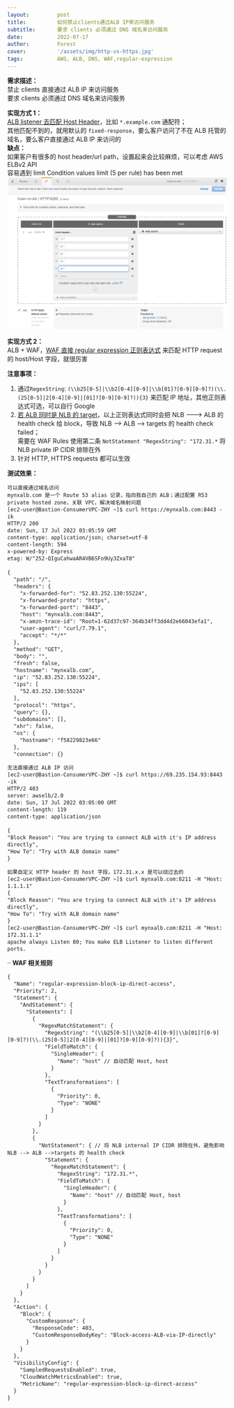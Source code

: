 ```yaml
---
layout:         post
title:          如何禁止clients通过ALB IP来访问服务
subtitle:		要求 clients 必须通过 DNS 域名来访问服务  
date:           2022-07-17
author:         Forest
cover:          '/assets/img/http-vs-https.jpg'
tags:           AWS, ALB, DNS, WAF,regular-expression
---
```


**需求描述：**    
禁止 clients 直接通过 ALB IP 来访问服务  
要求 clients 必须通过 DNS 域名来访问服务  

**实现方式 1：**  
[ALB listener 去匹配 Host Header](https://docs.amazonaws.cn/en_us/elasticloadbalancing/latest/application/load-balancer-listeners.html)，比如 `*.example.com` 通配符；  
其他匹配不到的，就用默认的 `fixed-response`，要么客户访问了不在 ALB 托管的域名，要么客户直接通过 ALB IP 来访问的  
__缺点：__  
    如果客户有很多的 host header/url path，设置起来会比较麻烦，可以考虑 AWS ELBv2 API  
    容易遇到 limit Condition values limit (5 per rule) has been met  
![图 3](/assets/img/IMG_20220715-120628901.png)  

**实现方式 2：**  
ALB + WAF，[WAF 直接 regular expression 正则表达式](https://docs.amazonaws.cn/en_us/waf/latest/developerguide/waf-rule-statement-type-regex-match.html) 来匹配 HTTP request 的 host/Host 字段，就很厉害  

__注意事项：__  
1. 通过`RegexString`: `(\\b25[0-5]|\\b2[0-4][0-9]|\\b[01]?[0-9][0-9]?)(\\.(25[0-5]|2[0-4][0-9]|[01]?[0-9][0-9]?)){3}` 来匹配 IP 地址，其他正则表达式可选，可以自行 Google  
2. [若 ALB 同时是 NLB 的 target](https://aws.amazon.com/premiumsupport/knowledge-center/alb-static-ip/)，以上正则表达式同时会把 NLB ---> ALB 的 health check 给 block，导致 NLB --> ALB --> targets 的 health check failed；  
需要在 WAF Rules 使用第二条 `NotStatement "RegexString": "172.31.*` 将 NLB private IP CIDR 排除在外  
3. 针对 HTTP, HTTPS requests 都可以生效  

__测试效果：__  
```
可以直接通过域名访问
mynxalb.com 是一个 Route 53 alias 记录，指向我自己的 ALB；通过配置 R53 private hosted zone，关联 VPC，解决域名映射问题
[ec2-user@Bastion-ConsumerVPC-ZHY ~]$ curl https://mynxalb.com:8443 -ik
HTTP/2 200
date: Sun, 17 Jul 2022 03:05:59 GMT
content-type: application/json; charset=utf-8
content-length: 594
x-powered-by: Express
etag: W/"252-QIguCahwaAR4VB6SFo9Uy3ZxaT8"

{
  "path": "/",
  "headers": {
    "x-forwarded-for": "52.83.252.130:55224",
    "x-forwarded-proto": "https",
    "x-forwarded-port": "8443",
    "host": "mynxalb.com:8443",
    "x-amzn-trace-id": "Root=1-62d37c97-364b34ff3dd4d2e66043efa1",
    "user-agent": "curl/7.79.1",
    "accept": "*/*"
  },
  "method": "GET",
  "body": "",
  "fresh": false,
  "hostname": "mynxalb.com",
  "ip": "52.83.252.130:55224",
  "ips": [
    "52.83.252.130:55224"
  ],
  "protocol": "https",
  "query": {},
  "subdomains": [],
  "xhr": false,
  "os": {
    "hostname": "f58229823e66"
  },
  "connection": {}
```

```
无法直接通过 ALB IP 访问
[ec2-user@Bastion-ConsumerVPC-ZHY ~]$ curl https://69.235.154.93:8443 -ik
HTTP/2 403
server: awselb/2.0
date: Sun, 17 Jul 2022 03:05:00 GMT
content-length: 119
content-type: application/json

{
"Block Reason": "You are trying to connect ALB with it's IP address directly",
"How To": "Try with ALB domain name"
}
```

```
如果自定义 HTTP header 的 host 字段，172.31.x.x 是可以绕过去的
[ec2-user@Bastion-ConsumerVPC-ZHY ~]$ curl mynxalb.com:8211 -H "Host: 1.1.1.1"
{
"Block Reason": "You are trying to connect ALB with it's IP address directly",
"How To": "Try with ALB domain name"
}
[ec2-user@Bastion-ConsumerVPC-ZHY ~]$ curl mynxalb.com:8211 -H "Host: 172.31.1.1"
apache always Listen 80; You make ELB Listener to listen different ports.
```
··
__WAF 相关规则__  
```
{
  "Name": "regular-expression-block-ip-direct-access",
  "Priority": 2,
  "Statement": {
    "AndStatement": {
      "Statements": [
        {
          "RegexMatchStatement": {
            "RegexString": "(\\b25[0-5]|\\b2[0-4][0-9]|\\b[01]?[0-9][0-9]?)(\\.(25[0-5]|2[0-4][0-9]|[01]?[0-9][0-9]?)){3}",
            "FieldToMatch": {
              "SingleHeader": {
                "Name": "host" // 自动匹配 Host, host
              }
            },
            "TextTransformations": [
              {
                "Priority": 0,
                "Type": "NONE"
              }
            ]
          }
        },
        {
          "NotStatement": { // 将 NLB internal IP CIDR 排除在外，避免影响 NLB --> ALB -->targets 的 health check
            "Statement": {
              "RegexMatchStatement": {
                "RegexString": "172.31.*",
                "FieldToMatch": {
                  "SingleHeader": {
                    "Name": "host" // 自动匹配 Host, host
                  }
                },
                "TextTransformations": [
                  {
                    "Priority": 0,
                    "Type": "NONE"
                  }
                ]
              }
            }
          }
        }
      ]
    }
  },
  "Action": {
    "Block": {
      "CustomResponse": {
        "ResponseCode": 403,
        "CustomResponseBodyKey": "Block-access-ALB-via-IP-directly"
      }
    }
  },
  "VisibilityConfig": {
    "SampledRequestsEnabled": true,
    "CloudWatchMetricsEnabled": true,
    "MetricName": "regular-expression-block-ip-direct-access"
  }
}
```